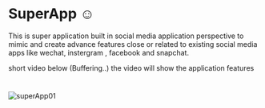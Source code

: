 # SuperApp ☺ 
This is super application built in social media application perspective to mimic and create advance features close or related to existing social media apps like wechat, instergram , facebook and snapchat.

short video below (Buffering..) the video will show the application features 

#

![superApp01](https://github.com/brianlangay4/SuperApp/assets/67788456/f5ee0091-3736-42d8-9cf6-6a4219a5c86b)


